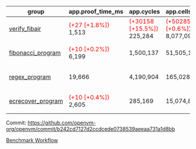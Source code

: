 | group | app.proof_time_ms | app.cycles | app.cells_used | leaf.proof_time_ms | leaf.cycles | leaf.cells_used |
| -- | -- | -- | -- | -- | -- | -- |
| [verify_fibair](https://github.com/openvm-org/openvm/blob/benchmark-results/benchmarks-pr/1176/verify_fibair-b242cd7127d2ccdcede0738539aeeaa731a1d8bb.md) |<span style='color: red'>(+27 [+1.8%])</span> 1,513 | <span style='color: red'>(+30158 [+15.5%])</span> 225,284 | <span style='color: red'>(+50285 [+0.6%])</span> 8,077,097 |- | - | - |
| [fibonacci_program](https://github.com/openvm-org/openvm/blob/benchmark-results/benchmarks-pr/1176/fibonacci-b242cd7127d2ccdcede0738539aeeaa731a1d8bb.md) |<span style='color: red'>(+10 [+0.2%])</span> 6,199 |  1,500,137 |  51,505,102 |<span style='color: green'>(-525 [-3.4%])</span> 15,051 | <span style='color: red'>(+647352 [+20.4%])</span> 3,820,759 | <span style='color: red'>(+8538965 [+6.6%])</span> 137,419,712 |
| [regex_program](https://github.com/openvm-org/openvm/blob/benchmark-results/benchmarks-pr/1176/regex-b242cd7127d2ccdcede0738539aeeaa731a1d8bb.md) | 19,666 |  4,190,904 |  165,028,173 |<span style='color: red'>(+1071 [+3.4%])</span> 32,366 | <span style='color: red'>(+1220244 [+18.7%])</span> 7,743,754 | <span style='color: red'>(+16452895 [+5.6%])</span> 307,759,934 |
| [ecrecover_program](https://github.com/openvm-org/openvm/blob/benchmark-results/benchmarks-pr/1176/ecrecover-b242cd7127d2ccdcede0738539aeeaa731a1d8bb.md) |<span style='color: red'>(+10 [+0.4%])</span> 2,605 |  285,169 |  15,074,875 |<span style='color: red'>(+11593 [+27.4%])</span> 53,867 | <span style='color: red'>(+1803493 [+18.7%])</span> 11,451,020 | <span style='color: red'>(+24633025 [+5.6%])</span> 464,581,396 |


Commit: https://github.com/openvm-org/openvm/commit/b242cd7127d2ccdcede0738539aeeaa731a1d8bb

[Benchmark Workflow](https://github.com/openvm-org/openvm/actions/runs/12645839014)
